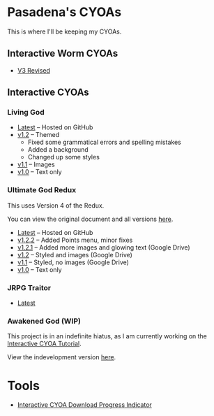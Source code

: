 # Pasadena's CYOAs
This is where I'll be keeping my CYOAs.

## Interactive Worm CYOAs
- [V3 Revised][worm-v3]

## Interactive CYOAs
### Living God

* [Latest][living-god] – Hosted on GitHub
* [v1.2][living-god-v1.2] – Themed
    * Fixed some grammatical errors and spelling mistakes
    * Added a background
    * Changed up some styles
* [v1.1][living-god-v1.1] – Images
* [v1.0][living-god-v1.0] – Text only

### Ultimate God Redux
This uses Version 4 of the Redux.

You can view the original document and all versions [here][ugr-drive].

* [Latest][ultimate-god] – Hosted on GitHub
* [v1.2.2][ug-v1.2.2] – Added Points menu, minor fixes
* [v1.2.1][ug-v1.2.1] – Added more images and glowing text (Google Drive)
* [v1.2][ug-v1.2] – Styled and images (Google Drive)
* [v1.1][ug-v1.1] – Styled, no images (Google Drive)
* [v1.0][ug-v1.0] – Text only

### JRPG Traitor

- [Latest][jrpg-traitor]

### Awakened God (WIP)
This project is in an indefinite hiatus, as I am currently working on the
[Interactive CYOA Tutorial](https://icctutorial.pages.dev/).

View the indevelopment version [here][awakened-god].

# Tools
- [Interactive CYOA Download Progress Indicator](https://pastebin.com/Yf4ygvBX)

[worm-v3]: ./worm/v3/
[living-god]: ./living-god/
[living-god-v1.2]: https://pasadena.neocities.org/cyoas/living_god_120/
[living-god-v1.1]: https://pasadena.neocities.org/cyoas/living_god_110/
[living-god-v1.0]: https://pasadena.neocities.org/cyoas/living_god_100/
[ultimate-god]: ./ultimate-god/
[ug-v1.0]: https://pasadena.neocities.org/cyoas/ultimate_god_redux/100/
[ug-v1.1]: https://drive.google.com/drive/folders/1yx6rcMWy4dnjNITSAzrNL6xOiD1GgD6j
[ug-v1.2]: https://drive.google.com/drive/folders/1Ghhac2p54lK61Lovr8ON9naLSuyclCsr
[ug-v1.2.1]: https://drive.google.com/drive/folders/1pGXODp3N2UaRx3r-TyTygkpll_TcyH89
[ug-v1.2.2]: https://pasadena.neocities.org/cyoas/ultimate_god_redux/120/
[awakened-god]: ./awakened-god/
[jrpg-traitor]: ./jrpg-traitor/
[ugr-drive]: https://drive.google.com/drive/folders/1T8Yv6choalujip8gT5THSP4MX5ZStsjd